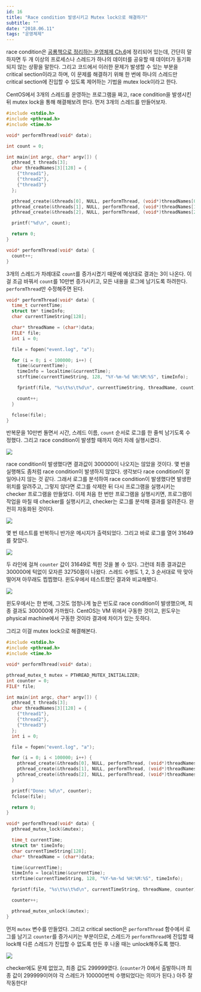 ```yaml
---
id: 16
title: "Race condition 발생시키고 Mutex lock으로 해결하기"
subtitle: ""
date: "2018.06.11"
tags: "운영체제"
---
```


race condition은 [공룡책으로 정리하는 운영체제 Ch.6](https://parksb.github.io/article/10.html)에 정리되어 있는데, 간단히 말하자면 두 개 이상의 프로세스나 스레드가 하나의 데이터를 공유할 때 데이터가 동기화되지 않는 상황을 말한다. 그리고 코드에서 이러한 문제가 발생할 수 있는 부분을 critical section이라고 하며, 이 문제를 해결하기 위해 한 번에 하나의 스레드만 critical section에 진입할 수 있도록 제어하는 기법을 mutex lock이라고 한다.

CentOS에서 3개의 스레드를 운영하는 프로그램을 짜고, race condition을 발생시킨 뒤 mutex lock을 통해 해결해보려 한다. 먼저 3개의 스레드를 만들어보자.

```c
#include <stdio.h>
#include <pthread.h>
#include <time.h>

void* performThread(void* data);

int count = 0;

int main(int argc, char* argv[]) {
  pthread_t threads[3];
  char threadNames[3][128] = {
    {"thread1"},
    {"thread2"},
    {"thread3"}
  };

  pthread_create(&threads[0], NULL, performThread, (void*)threadNames[0]);
  pthread_create(&threads[1], NULL, performThread, (void*)threadNames[1]);
  pthread_create(&threads[2], NULL, performThread, (void*)threadNames[2]);

  printf("%d\n", count);

  return 0;
}

void* performThread(void* data) {
  count++;
}
```

3개의 스레드가 차례대로 `count`를 증가시켰기 때문에 예상대로 결과는 3이 나온다. 이걸 조금 바꿔서 `count`를 10만번 증가시키고, 모든 내용을 로그에 남기도록 하려한다. `performThread`만 수정해주면 된다.

```c
void* performThread(void* data) {
  time_t currentTime;
  struct tm* timeInfo;
  char currentTimeString[128];

  char* threadName = (char*)data;
  FILE* file;
  int i = 0;

  file = fopen("event.log", "a");

  for (i = 0; i < 100000; i++) {
    time(&currentTime);
    timeInfo = localtime(&currentTime);
    strftime(currentTimeString, 128, "%Y-%m-%d %H:%M:%S", timeInfo);

    fprintf(file, "%s\t%s\t%d\n", currentTimeString, threadName, count);

    count++;
  }

  fclose(file);
}
```

반복문을 10만번 돌면서 시간, 스레드 이름, `count` 순서로 로그를 한 줄씩 남기도록 수정했다. 그리고 race condition이 발생할 때까지 여러 차례 실행시켰다.

![](https://user-images.githubusercontent.com/6410412/50655460-9ee78580-0fd3-11e9-822e-a9f79dfc03cf.png)

race condition이 발생했다면 결과값이 300000이 나오지는 않았을 것이다. 몇 번을 실행해도 좀처럼 race condition이 발생하지 않았다. 생각보다 race condition이 잘 일어나지 않는 것 같다. 그래서 로그를 분석하여 race condition이 발생했다면 발생한 위치를 알려주고, 그렇지 않다면 로그를 삭제한 뒤 다시 프로그램을 실행시키는 checker 프로그램을 만들었다. 이제 처음 한 번만 프로그램을 실행시키면, 프로그램이 작업을 마칠 때 checker를 실행시키고, checker는 로그를 분석해 결과를 알려준다. 완전히 자동화된 것이다.

![](https://user-images.githubusercontent.com/6410412/50655462-a149df80-0fd3-11e9-9fdb-2f889b24da90.png)

몇 번 테스트를 반복하니 반가운 메시지가 출력되었다. 그리고 바로 로그를 열어 31649를 찾았다.

![](https://user-images.githubusercontent.com/6410412/50655465-a3ac3980-0fd3-11e9-856b-a5f67445bb09.png)

두 라인에 걸쳐 `counter` 값이 31649로 찍힌 것을 볼 수 있다. 그런데 최종 결과값은 300000에 턱없이 모자른 32750쯤이 나왔다. 스레드 수행도 1, 2, 3 순서대로 딱 맞아 떨어져 아무래도 찝찝했다. 윈도우에서 테스트했던 결과와 비교해봤다.

![](https://user-images.githubusercontent.com/6410412/50655469-a575fd00-0fd3-11e9-86c4-54add9d239f4.png)

윈도우에서는 한 번에, 그것도 엄청나게 높은 빈도로 race condition이 발생했으며, 최종 결과도 300000에 가까웠다. CentOS는 VM 위에서 구동한 것이고, 윈도우는 physical machine에서 구동한 것이라 결과에 차이가 있는 듯하다.

그리고 이걸 mutex lock으로 해결해본다.

```c
#include <stdio.h>
#include <pthread.h>
#include <time.h>

void* performThread(void* data);

pthread_mutex_t mutex = PTHREAD_MUTEX_INITIALIZER;
int counter = 0;
FILE* file;

int main(int argc, char* argv[]) {
  pthread_t threads[3];
  char threadNames[3][128] = {
    {"thread1"},
    {"thread2"},
    {"thread3"}
  };
  int i = 0;

  file = fopen("event.log", "a");

  for (i = 0; i < 100000; i++) {
    pthread_create(&threads[0], NULL, performThread, (void*)threadNames[0]);
    pthread_create(&threads[1], NULL, performThread, (void*)threadNames[1]);
    pthread_create(&threads[2], NULL, performThread, (void*)threadNames[2]);
  }

  printf("Done: %d\n", counter);
  fclose(file);

  return 0;
}

void* performThread(void* data) {
  pthread_mutex_lock(&mutex);

  time_t currentTime;
  struct tm* timeInfo;
  char currentTimeString[128];
  char* threadName = (char*)data;

  time(&currentTime);
  timeInfo = localtime(&currentTime);
  strftime(currentTimeString, 128, "%Y-%m-%d %H:%M:%S", timeInfo);

  fprintf(file, "%s\t%s\t%d\n", currentTimeString, threadName, counter);

  counter++;

  pthread_mutex_unlock(&mutex);
}
```

먼저 `mutex` 변수를 만들었다. 그리고 critical section은 `performThread` 함수에서 로그를 남기고 `counter`를 증가시키는 부분이므로, 스레드가 `performThread`에 진입할 때 lock해 다른 스레드가 진입할 수 없도록 만든 후 나올 때는 unlock해주도록 했다.

![](https://user-images.githubusercontent.com/6410412/50655470-a870ed80-0fd3-11e9-9917-b1fede3dcea0.png)

checker에도 문제 없었고, 최종 값도 299999였다. (`counter`가 0에서 출발하니까 최종 값이 299999이어야 각 스레드가 100000번씩 수행되었다는 의미가 된다.) 아주 잘 작동한다!